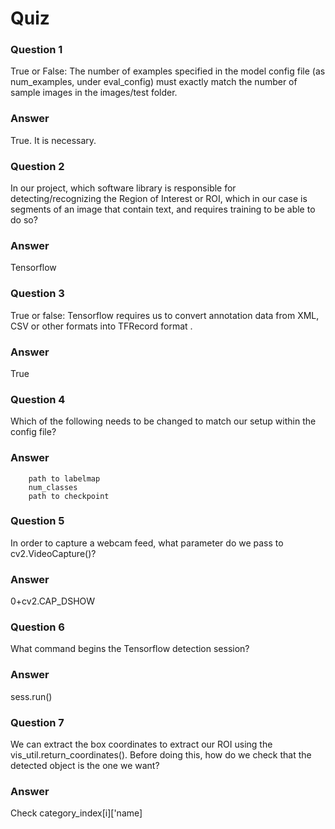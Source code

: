 # Quiz

### Question 1

True or False: The number of examples specified in the model config file (as num_examples, under eval_config) must exactly match the number of sample images in the images/test folder.

### Answer

True. It is necessary.

### Question 2

In our project, which software library is responsible for detecting/recognizing the Region of Interest or ROI, which in our case is segments of an image that contain text, and requires training to be able to do so?

### Answer

Tensorflow

### Question 3

True or false: Tensorflow requires us to convert annotation data from XML, CSV or other formats into TFRecord format .

### Answer

True

### Question 4

Which of the following needs to be changed to match our setup within the config file?

### Answer

        path to labelmap
        num_classes
        path to checkpoint

### Question 5

In order to capture a webcam feed, what parameter do we pass to cv2.VideoCapture()?

### Answer

0+cv2.CAP_DSHOW

### Question 6

What command begins the Tensorflow detection session?

### Answer

sess.run()

### Question 7

We can extract the box coordinates to extract our ROI using the vis_util.return_coordinates(). Before doing this, how do we check that the detected object is the one we want?

### Answer

Check category_index[i]['name]
